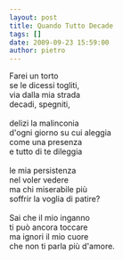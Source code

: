 ```yaml
---
layout: post
title: Quando Tutto Decade
tags: []
date: 2009-09-23 15:59:00
author: pietro
---
```

Farei un torto<br/>se le dicessi togliti,<br/>via dalla mia strada<br/>decadi, spegniti,<br/><br/>delizi la malinconia<br/>d'ogni giorno su cui aleggia<br/>come una presenza<br/>e tutto di te dileggia<br/><br/>le mia persistenza<br/>nel voler vedere<br/>ma chi miserabile più<br/>soffrir la voglia di patire?<br/><br/>Sai che il mio inganno<br/>ti può ancora toccare<br/>ma ignori il mio cuore<br/>che non ti parla più d'amore.
